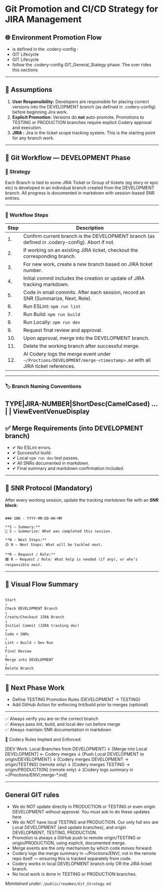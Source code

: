 # Git Promotion and CI/CD Strategy for JIRA Management

## 🌐 Environment Promotion Flow
- is defined in the .codery-config :
- <local> GIT Lifecycle
- <origin> GIT Lifecycle
- follow the .codery-config GIT_General_Stategy phase.  The over rides this sections


---

## 🔧 Assumptions

1. **User Responsibility:** Developers are responsible for placing correct versions into the DEVELOPMENT branch (as defined in .codery-config) before beginning Jira work.
2. **Explicit Promotion:** Versions do **not** auto-promote. Promotions to TESTING or PRODUCTION branches require explicit Codery approval and execution.
4. **JIRA :** Jira is the ticket scope tracking system. This is the starting point for any branch work.

---

## 🚧 Git Workflow — DEVELOPMENT Phase

### 🔹 Strategy
Each Branch is tied to some JIRA Ticket or Group of tickets (eg story or epic etc) is developed in an individual branch created from the DEVELOPMENT branch. All progress is documented in markdown with session-based SNR entries.

---

### 🔁 Workflow Steps

| Step | Description |
|------|-------------|
| 1. | Confirm current branch is the DEVELOPMENT branch (as defined in .codery-config). Abort if not. |
| 2. | If working on an existing JIRA ticket, checkout the corresponding branch. |
| 3. | For new work, create a new branch based on JIRA ticket number. |
| 4. | Initial commit includes the creation or update of JIRA tracking markdown. |
| 5. | Code in small commits. After each session, record an SNR (Summarize, Next, Role). |
| 6. | Run ESLint: `npm run lint` |
| 7. | Run Build: `npm run build` |
| 8. | Run Locally: `npm run dev` |
| 9. | Request final review and approval. |
| 10. | Upon approval, merge into the DEVELOPMENT branch. |
| 11. | Delete the working branch after successful merge. |
| 12. | AI Codery logs the merge event under `~/Proctions/DEVELOPMENT/merge-<timestamp>.md` with all JIRA ticket references. |

---

### 🏷 Branch Naming Conventions
TYPE|JIRA-NUMBER|ShortDesc(CamelCased)
<EPIC><STORY><TASK>... | <TIEMPO-23> | ViewEventVenueDisplay
---

## ✅ Merge Requirements (into DEVELOPMENT branch)

- ✔ No ESLint errors.
- ✔ Successful build.
- ✔ Local `npm run dev` test passes.
- ✔ All SNRs documented in markdown.
- ✔ Final summary and markdown confirmation included.

---

## 📓 SNR Protocol (Mandatory)

After every working session, update the tracking markdown file with an **SNR block**:

```

### SNR - YYYY-MM-DD-HH-MM

**S — Summary:**
🔷 S — Summarize: What was completed this session.

**N — Next Steps:**
🟡 N — Next Steps: What will be tackled next.

**R — Request / Role:**
🟩 R — Request / Role: What help is needed (if any), or who’s responsible next.

```

---

## 🧭 Visual Flow Summary

```

Start
↓
Check DEVELOPMENT Branch
↓
Create/Checkout JIRA Branch
↓
Initial Commit (JIRA tracking doc)
↓
Code + SNRs
↓
Lint → Build → Dev Run
↓
Final Review
↓
Merge into DEVELOPMENT
↓
Delete Branch

```

---

## 📌 Next Phase Work

- Define TESTING Promotion Rules (DEVELOPMENT → TESTING)
- Add GitHub Action for enforcing lint/build prior to merges (optional)

---

✅ Always verify you are on the correct branch  
✅ Always pass lint, build, and local dev run before merge  
✅ Always maintain SNR documentation in markdown  

🔐 Codery Rules Implied and Enforced:

[DEV Work: Local Branches from DEVELOPMENT]
       ↓
[Merge into Local DEVELOPMENT]  ← Codery merges
       ↓
[Push Local DEVELOPMENT to origin/DEVELOPMENT]
       ↓
[Codery merges DEVELOPMENT → origin/TESTING] (remote only)
       ↓
[Codery merges TESTING → origin/PRODUCTION] (remote only)
       ↓
[Codery logs summary in ~/Proctions/ENV/;merge-*.md]

---
## General GIT rules
- We do NOT update directly in PRODUCTION or TESTING or even origin DEVELOPMENT without approval. You must ask to do these updates here
- We do NOT have local TESTING and PRODUCTION. Our only full env are Local DEVELOPMENT (and update branches), and origin DEVELOPMENT, TESTING, PRODUCTION.
- Promotion is always a GitHub push to remote origin/TESTING or origin/PRODUCTION, using explicit, documented merge.
- Merge events are the only mechanism by which code moves forward.
- Codery logs the merge summary in ~/Proctions/ENV/, not in the remote repo itself — ensuring this is tracked separately from code.
- Codery works in local DEVELOPMENT branch only OR the JIRA ticket branch. 
- No local work is done in TESTING or PRODUCTION branches.



*Maintained under: `/public/readmes/Git_Strategy.md`*
```
